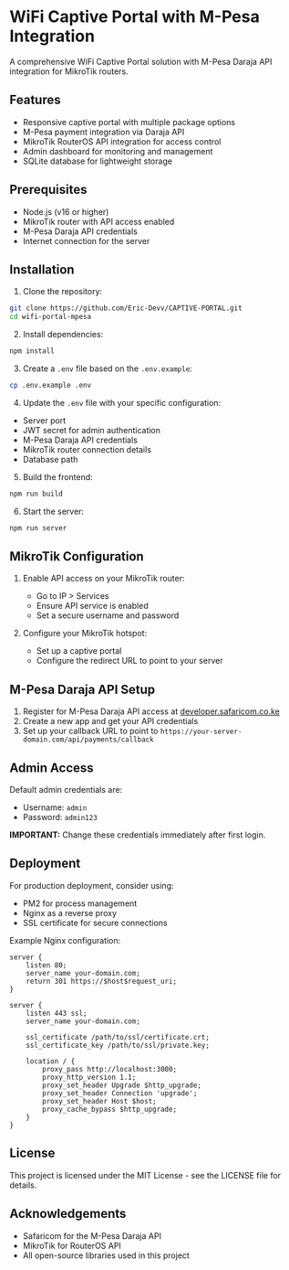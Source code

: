 # WiFi Captive Portal with M-Pesa Integration

A comprehensive WiFi Captive Portal solution with M-Pesa Daraja API integration for MikroTik routers.

## Features

- Responsive captive portal with multiple package options
- M-Pesa payment integration via Daraja API
- MikroTik RouterOS API integration for access control
- Admin dashboard for monitoring and management
- SQLite database for lightweight storage

## Prerequisites

- Node.js (v16 or higher)
- MikroTik router with API access enabled
- M-Pesa Daraja API credentials
- Internet connection for the server

## Installation

1. Clone the repository:

```bash
git clone https://github.com/Eric-Devv/CAPTIVE-PORTAL.git
cd wifi-portal-mpesa
```

2. Install dependencies:

```bash
npm install
```

3. Create a `.env` file based on the `.env.example`:

```bash
cp .env.example .env
```

4. Update the `.env` file with your specific configuration:

- Server port
- JWT secret for admin authentication
- M-Pesa Daraja API credentials
- MikroTik router connection details
- Database path

5. Build the frontend:

```bash
npm run build
```

6. Start the server:

```bash
npm run server
```

## MikroTik Configuration

1. Enable API access on your MikroTik router:
   - Go to IP > Services
   - Ensure API service is enabled
   - Set a secure username and password

2. Configure your MikroTik hotspot:
   - Set up a captive portal
   - Configure the redirect URL to point to your server

## M-Pesa Daraja API Setup

1. Register for M-Pesa Daraja API access at [developer.safaricom.co.ke](https://developer.safaricom.co.ke)
2. Create a new app and get your API credentials
3. Set up your callback URL to point to `https://your-server-domain.com/api/payments/callback`

## Admin Access

Default admin credentials are:
- Username: `admin`
- Password: `admin123`

**IMPORTANT:** Change these credentials immediately after first login.

## Deployment

For production deployment, consider using:

- PM2 for process management
- Nginx as a reverse proxy
- SSL certificate for secure connections

Example Nginx configuration:

```nginx
server {
    listen 80;
    server_name your-domain.com;
    return 301 https://$host$request_uri;
}

server {
    listen 443 ssl;
    server_name your-domain.com;

    ssl_certificate /path/to/ssl/certificate.crt;
    ssl_certificate_key /path/to/ssl/private.key;

    location / {
        proxy_pass http://localhost:3000;
        proxy_http_version 1.1;
        proxy_set_header Upgrade $http_upgrade;
        proxy_set_header Connection 'upgrade';
        proxy_set_header Host $host;
        proxy_cache_bypass $http_upgrade;
    }
}
```

## License

This project is licensed under the MIT License - see the LICENSE file for details.

## Acknowledgements

- Safaricom for the M-Pesa Daraja API
- MikroTik for RouterOS API
- All open-source libraries used in this project